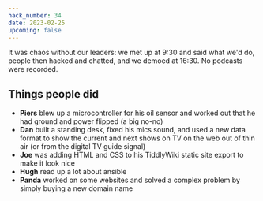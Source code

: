 ```yaml
---
hack_number: 34
date: 2023-02-25
upcoming: false
---
```


It was chaos without our leaders: we met up at 9:30 and said what we'd do, people then hacked and chatted, and we demoed at 16:30. No podcasts were recorded.

## Things people did

- **Piers** blew up a microcontroller for his oil sensor and worked out that he had ground and power flipped (a big no-no)
- **Dan** built a standing desk, fixed his mics sound, and used a new data format to show the current and next shows on TV on the web out of thin air (or from the digital TV guide signal)
- **Joe** was adding HTML and CSS to his TiddlyWiki static site export to make it look nice
- **Hugh** read up a lot about ansible
- **Panda** worked on some websites and solved a complex problem by simply buying a new domain name
